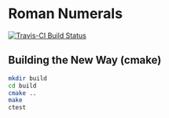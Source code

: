 # Roman Numerals

[![Travis-CI Build Status](https://travis-ci.com/glyphrider/roman.cpp.svg?branch=master)](https://travis-ci.com/glyphrider/roman.cpp)

## Building the New Way (cmake)

```sh
mkdir build
cd build
cmake ..
make
ctest
```
